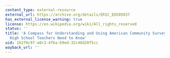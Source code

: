 ```yaml
---
content_type: external-resource
external_url: https://archive.org/details/ERIC_ED505037
has_external_license_warning: true
license: https://en.wikipedia.org/wiki/All_rights_reserved
status: ''
title: 'A Compass for Understanding and Using American Community Survey Data: What
  High School Teachers Need to Know'
uid: 162f0c97-a0c3-4f6a-b9ed-32c48d20f5cc
wayback_url: ''
---
```

